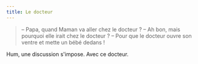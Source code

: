 ```yaml
---
title: Le docteur
---
```


> – Papa, quand Maman va aller chez le docteur ?
> – Ah bon, mais pourquoi elle irait chez le docteur ?
> – Pour que le docteur ouvre son ventre et mette un bébé dedans !

Hum, une discussion s'impose. Avec ce docteur.